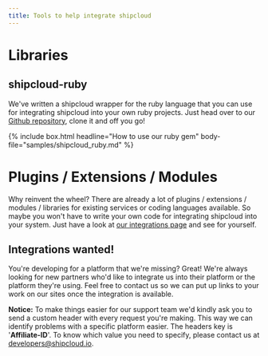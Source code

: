 ```yaml
---
title: Tools to help integrate shipcloud
---
```


# Libraries

## shipcloud-ruby

We've written a shipcloud wrapper for the ruby language that you can use for integrating shipcloud
into your own ruby projects. Just head over to our [Github repository](//github.com/shipcloud/shipcloud-ruby),
clone it and off you go!

{% include box.html headline="How to use our ruby gem" body-file="samples/shipcloud_ruby.md" %}

# Plugins / Extensions / Modules

Why reinvent the wheel? There are already a lot of plugins / extensions / modules / libraries for
existing services or coding languages available. So maybe you won't have to write your own code for
integrating shipcloud into your system. Just have a look at
[our integrations page](https://www.shipcloud.io/en/integrations/plugins?utm_source=devportal) and
see for yourself.

## Integrations wanted!

You're developing for a platform that we're missing? Great! We're always looking for new partners
who'd like to integrate us into their platform or the platform they're using. Feel free to contact
us so we can put up links to your work on our sites once the integration is available.

__Notice:__ To make things easier for our support team we'd kindly ask you to send a custom header
with every request you're making. This way we can identify problems with a specific platform easier.
The headers key is '__Affiliate-ID__'. To know which value you need to specify, please contact us at
developers@shipcloud.io.
